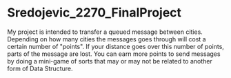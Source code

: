 # Sredojevic_2270_FinalProject
My project is intended to transfer a queued message between cities. Depending on how many cities the messages goes through will cost a certain number of "points".  If your distance goes over this number of points, parts of the message are lost.  You can earn more points to send messages by doing a mini-game of sorts that may or may not be related to another form of Data Structure.
